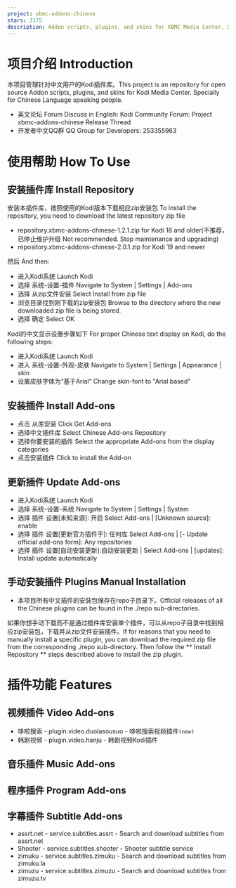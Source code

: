```yaml
---
project: xbmc-addons-chinese
stars: 3175
description: Addon scripts, plugins, and skins for XBMC Media Center. Special for chinese laguage.
---
```


项目介绍 Introduction
=================

本项目管理针对中文用户的Kodi插件库。This project is an repository for open source Addon scripts, plugins, and skins for Kodi Media Center. Specially for Chinese Language speaking people.

-   英文论坛 Forum Discuss in English: Kodi Community Forum: Project xbmc-addons-chinese Release Thread
-   开发者中文QQ群 QQ Group for Developers: 253355963

使用帮助 How To Use
===============

安装插件库 Install Repository
------------------------

安装本插件库，按照使用的Kodi版本下载相应zip安装包 To install the repository, you need to download the latest repository zip file

-   repository.xbmc-addons-chinese-1.2.1.zip for Kodi 18 and older(不推荐，已停止维护升级 Not recommended. Stop maintenance and upgrading)
-   repository.xbmc-addons-chinese-2.0.1.zip for Kodi 19 and newer

然后 And then:

-   进入Kodi系统 Launch Kodi
-   选择 系统-设置-插件 Navigate to System | Settings | Add-ons
-   选择 从zip文件安装 Select Install from zip file
-   浏览目录找到刚下载的zip安装包 Browse to the directory where the new downloaded zip file is being stored.
-   选择 确定 Select OK

Kodi的中文显示设置步骤如下 For proper Chinese text display on Kodi, do the following steps:

-   进入Kodi系统 Launch Kodi
-   进入 系统-设置-外观-皮肤 Navigate to System | Settings | Appearance | skin
-   设置皮肤字体为“基于Arial” Change skin-font to "Arial based"

安装插件 Install Add-ons
--------------------

-   点击 从库安装 Click Get Add-ons
-   选择中文插件库 Select Chinese Add-ons Repository
-   选择你要安装的插件 Select the appropriate Add-ons from the display categories
-   点击安装插件 Click to install the Add-on

更新插件 Update Add-ons
-------------------

-   进入Kodi系统 Launch Kodi
-   选择 系统-设置-系统 Navigate to System | Settings | System
-   选择 插件 设置\[未知来源\]: 开启 Select Add-ons | \[Unknown source\]: enable
-   选择 插件 设置\[更新官方插件于\]: 任何库 Select Add-ons | \[- Update official add-ons form\]: Any repositories
-   选择 插件 设置\[自动安装更新\]:自动安装更新 | Select Add-ons | \[updates\]: Install update automatically

手动安装插件 Plugins Manual Installation
----------------------------------

-   本项目所有中文插件的安装包保存在repo子目录下。Official releases of all the Chinese plugins can be found in the ./repo sub-directories.

如果你想手动下载而不是通过插件库安装单个插件，可以从repo子目录中找到相应zip安装包，下载并从zip文件安装插件。If for reasons that you need to manually install a specific plugin, you can download the required zip file from the corresponding ./repo sub-directory. Then follow the \*\* Install Repository \*\* steps described above to install the zip plugin.

插件功能 Features
=============

视频插件 Video Add-ons
------------------

-   哆啦搜索 - plugin.video.duolasousuo - 哆啦搜索视频插件`(new)`
-   韩剧视频 - plugin.video.hanju - 韩剧视频Kodi插件

音乐插件 Music Add-ons
------------------

程序插件 Program Add-ons
--------------------

字幕插件 Subtitle Add-ons
---------------------

-   assrt.net - service.subtitles.assrt - Search and download subtitles from assrt.net
-   Shooter - service.subtitles.shooter - Shooter subtitle service
-   zimuku - service.subtitles.zimuku - Search and download subtitles from zimuku.la
-   zimuzu - service.subtitles.zimuzu - Search and download subtitles from zimuzu.tv
